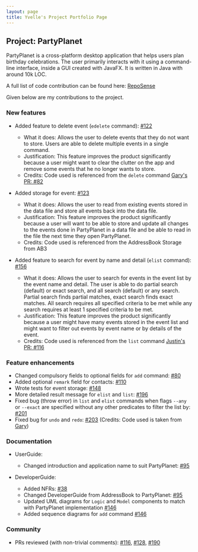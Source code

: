 ```yaml
---
layout: page
title: Yvelle's Project Portfolio Page
---
```


## Project: PartyPlanet

PartyPlanet is a cross-platform desktop application that helps users plan birthday celebrations.
The user primarily interacts with it using a command-line interface, inside a GUI created with JavaFX.
It is written in Java with around 10k LOC.

A full list of code contribution can be found here:
[RepoSense](https://nus-cs2103-ay2021s2.github.io/tp-dashboard/?search=ellevy&breakdown=true)

Given below are my contributions to the project.

### New features

- Added feature to delete event (`edelete` command):
  [\#122](https://github.com/AY2021S2-CS2103-W16-3/tp/pull/122)
  * What it does: Allows the user to delete events that they do not want to store. Users are able to delete multiple
    events in a single command.
  * Justification: This feature improves the product significantly because a user might want to clear the clutter
    on the app and remove some events that he no longer wants to store.
  * Credits: Code used is referenced from the `delete` command [Gary's PR: \#82](https://github.com/AY2021S2-CS2103-W16-3/tp/pull/82)
 
- Added storage for event:
  [\#123](https://github.com/AY2021S2-CS2103-W16-3/tp/pull/123)
  * What it does: Allows the user to read from existing events stored in the data file and store all events back
    into the data file.
  * Justification: This feature improves the product significantly because a user will want to be able to store and
    update all changes to the events done in PartyPlanet in a data file and be able to read in the file the next
    time they open PartyPlanet. 
  * Credits: Code used is referenced from the AddressBook Storage from AB3

- Added feature to search for event by name and detail (`elist` command):
  [\#156](https://github.com/AY2021S2-CS2103-W16-3/tp/pull/156)
  * What it does: Allows the user to search for events in the event list by the event name and detail. The user is
    able to do partial search (default) or exact search, and all search (default) or any search. Partial search
    finds partial matches, exact search finds exact matches. All search requires all specified criteria to be met
    while any search requires at least 1 specified criteria to be met.
  * Justification: This feature improves the product significantly because a user might have many events stored in
    the event list and might want to filter out events by event name or by details of the event.
  * Credits: Code used is referenced from the `list` command [Justin's PR: \#116](https://github.com/AY2021S2-CS2103-W16-3/tp/pull/116)

### Feature enhancements

- Changed compulsory fields to optional fields for `add` command:
  [\#80](https://github.com/AY2021S2-CS2103-W16-3/tp/pull/80)
- Added optional `remark` field for contacts:
  [\#110](https://github.com/AY2021S2-CS2103-W16-3/tp/pull/110)
- Wrote tests for event storage:
  [\#148](https://github.com/AY2021S2-CS2103-W16-3/tp/pull/148)
- More detailed result message for `elist` and `list`:
  [\#196](https://github.com/AY2021S2-CS2103-W16-3/tp/pull/196)
- Fixed bug (throw error) in `list` and `elist` commands when flags `--any` or `--exact` are specified without any
  other predicates to filter the list by:
  [\#201](https://github.com/AY2021S2-CS2103-W16-3/tp/pull/201)
- Fixed bug for `undo` and `redo`:
  [\#203](https://github.com/AY2021S2-CS2103-W16-3/tp/pull/203) (Credits: Code used is taken from [Gary](https://github.com/garyljj))

### Documentation

- UserGuide:
  * Changed introduction and application name to suit PartyPlanet: [\#95](https://github.com/AY2021S2-CS2103-W16-3/tp/pull/95)
 
- DeveloperGuide:
  * Added NFRs: [\#38](https://github.com/AY2021S2-CS2103-W16-3/tp/pull/38)
  * Changed DeveloperGuide from AddressBook to PartyPlanet: [\#95](https://github.com/AY2021S2-CS2103-W16-3/tp/pull/95)
  * Updated UML diagrams for `Logic` and `Model` components to match with PartyPlanet implementation [\#146](https://github.com/AY2021S2-CS2103-W16-3/tp/pull/146)
  * Added sequence diagrams for `add` command [\#146](https://github.com/AY2021S2-CS2103-W16-3/tp/pull/146)

### Community

- PRs reviewed (with non-trivial comments):
  [\#116](https://github.com/AY2021S2-CS2103-W16-3/tp/pull/116),
  [\#128](https://github.com/AY2021S2-CS2103-W16-3/tp/pull/128),
  [\#190](https://github.com/AY2021S2-CS2103-W16-3/tp/pull/190)
 
